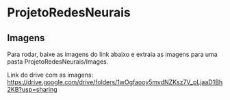 # ProjetoRedesNeurais

## Imagens

Para rodar, baixe as imagens do link abaixo e extraia as imagens para uma pasta ProjetoRedesNeurais/Images.

Link do drive com as imagens: https://drive.google.com/drive/folders/1wOgfaooy5mvdNZKsz7V_pLjaaD1Bh2KB?usp=sharing
